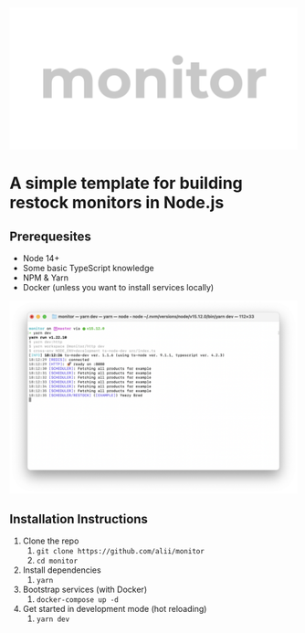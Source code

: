 ![Monitor Logo](./docs/monitor.png)

# A simple template for building restock monitors in Node.js

## Prerequesites

- Node 14+
- Some basic TypeScript knowledge
- NPM & Yarn
- Docker (unless you want to install services locally)

![Screenshot](./docs/screenshot.png)

## Installation Instructions

1. Clone the repo
   1. `git clone https://github.com/alii/monitor`
   2. `cd monitor`
2. Install dependencies
   1. `yarn`
3. Bootstrap services (with Docker)
   1. `docker-compose up -d`
4. Get started in development mode (hot reloading)
   1. `yarn dev`
